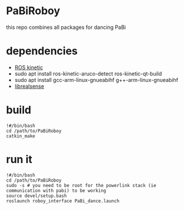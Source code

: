 # PaBiRoboy
this repo combines all packages for dancing PaBi

# dependencies
* [ROS kinetic](http://wiki.ros.org/kinetic/Installation/Ubuntu)
* sudo apt install ros-kinetic-aruco-detect ros-kinetic-qt-build
* sudo apt install gcc-arm-linux-gnueabihf g++-arm-linux-gnueabihf
* [librealsense](https://github.com/IntelRealSense/librealsense)

# build
```
!#/bin/bash
cd /path/to/PaBiRoboy
catkin_make
```

# run it
```
!#/bin/bash
cd /path/to/PaBiRoboy
sudo -s # you need to be root for the powerlink stack (ie communication with pabi) to be working
source devel/setup.bash
roslaunch roboy_interface PaBi_dance.launch
```
